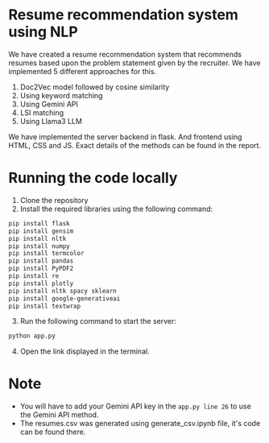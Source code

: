 # Resume recommendation system using NLP

We have created a resume recommendation system that recommends resumes based upon the problem statement given by the recruiter. We have implemented 5 different approaches for this.
1. Doc2Vec model followed by cosine similarity
2. Using keyword matching
3. Using Gemini API
4. LSI matching
5. Using Llama3 LLM

We have implemented the server backend in flask. And frontend using HTML, CSS and JS.
Exact details of the methods can be found in the report.

# Running the code locally

1. Clone the repository
2. Install the required libraries using the following command:
```bash
pip install flask
pip install gensim
pip install nltk
pip install numpy
pip install termcolor
pip install pandas
pip install PyPDF2
pip install re
pip install plotly
pip install nltk spacy sklearn
pip install google-generativeai
pip install textwrap
```
3. Run the following command to start the server:
```bash
python app.py
```
4. Open the link displayed in the terminal.

# Note
- You will have to add your Gemini API key in the `app.py line 26` to use the Gemini API method.
- The resumes.csv was generated using generate_csv.ipynb file, it's code can be found there.